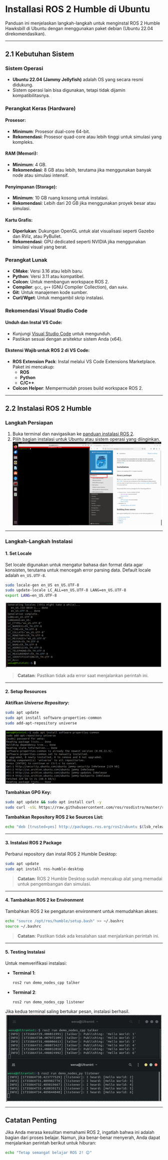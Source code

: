# Installasi ROS 2 Humble di Ubuntu

Panduan ini menjelaskan langkah-langkah untuk menginstal ROS 2 Humble Hawksbill di Ubuntu dengan menggunakan paket debian (Ubuntu 22.04 direkomendasikan).

---

## 2.1 Kebutuhan Sistem

### Sistem Operasi
- **Ubuntu 22.04 (Jammy Jellyfish)** adalah OS yang secara resmi didukung.
- Sistem operasi lain bisa digunakan, tetapi tidak dijamin kompatibilitasnya.

### Perangkat Keras (Hardware)

#### Prosesor:
- **Minimum**: Prosesor dual-core 64-bit.
- **Rekomendasi**: Prosesor quad-core atau lebih tinggi untuk simulasi yang kompleks.

#### RAM (Memori):
- **Minimum**: 4 GB.
- **Rekomendasi**: 8 GB atau lebih, terutama jika menggunakan banyak node atau simulasi intensif.

#### Penyimpanan (Storage):
- **Minimum**: 10 GB ruang kosong untuk instalasi.
- **Rekomendasi**: Lebih dari 20 GB jika menggunakan proyek besar atau simulasi.

#### Kartu Grafis:
- **Diperlukan**: Dukungan OpenGL untuk alat visualisasi seperti Gazebo dan RViz, atau PyBullet.
- **Rekomendasi**: GPU dedicated seperti NVIDIA jika menggunakan simulasi visual yang berat.

### Perangkat Lunak
- **CMake**: Versi 3.16 atau lebih baru.
- **Python**: Versi 3.11 atau kompatibel.
- **Colcon**: Untuk membangun workspace ROS 2.
- **Compiler**: `gcc`, `g++` (GNU Compiler Collection), dan `make`.
- **Git**: Untuk manajemen kode sumber.
- **Curl/Wget**: Untuk mengambil skrip instalasi.

### Rekomendasi Visual Studio Code

#### Unduh dan Instal VS Code:
- Kunjungi [Visual Studio Code](https://code.visualstudio.com/) untuk mengunduh.
- Pastikan sesuai dengan arsitektur sistem Anda (x64).

#### Ekstensi Wajib untuk ROS 2 di VS Code:
- **ROS Extension Pack**: Instal melalui VS Code Extensions Marketplace. Paket ini mencakup:
  - **ROS**
  - **Python**
  - **C/C++**
- **Colcon Helper**: Mempermudah proses build workspace ROS 2.

---

## 2.2 Instalasi ROS 2 Humble

### Langkah Persiapan
1. Buka terminal dan navigasikan ke [panduan instalasi ROS 2](https://docs.ros.org/en/humble/Installation.html).
2. Pilih bagian instalasi untuk Ubuntu atau sistem operasi yang diinginkan.
![Set Locale](images/openweb.png)

---

### Langkah-Langkah Instalasi

#### 1. Set Locale
Set locale digunakan untuk mengatur bahasa dan format data agar konsisten, terutama untuk mencegah error parsing data. Default locale adalah `en_US.UTF-8`.

```bash
sudo locale-gen en_US en_US.UTF-8
sudo update-locale LC_ALL=en_US.UTF-8 LANG=en_US.UTF-8
export LANG=en_US.UTF-8
```
![Set Locale](images/locale.png)

> **Catatan**: Pastikan tidak ada error saat menjalankan perintah ini.

---

#### 2. Setup Resources

**Aktifkan *Universe Repository*:**
```bash
sudo apt update
sudo apt install software-properties-common
sudo add-apt-repository universe
```
![Set Universe Repository](images/uniRep.png)

**Tambahkan GPG Key:**
```bash
sudo apt update && sudo apt install curl -y
sudo curl -sSL https://raw.githubusercontent.com/ros/rosdistro/master/ros.key | sudo apt-key add -
```

**Tambahkan Repository ROS 2 ke Sources List:**
```bash
echo "deb [trusted=yes] http://packages.ros.org/ros2/ubuntu $(lsb_release -cs) main" | sudo tee /etc/apt/sources.list.d/ros2-latest.list
```

---

#### 3. Instalasi ROS 2 Package
Perbarui repository dan instal ROS 2 Humble Desktop:
```bash
sudo apt update
sudo apt install ros-humble-desktop
```

> **Catatan**: ROS 2 Humble Desktop sudah mencakup alat yang memadai untuk pengembangan dan simulasi.

---

#### 4. Tambahkan ROS 2 ke Environment
Tambahkan ROS 2 ke pengaturan environment untuk memudahkan akses:
```bash
echo "source /opt/ros/humble/setup.bash" >> ~/.bashrc
source ~/.bashrc
```

> **Catatan**: Pastikan tidak ada kesalahan saat menjalankan perintah ini.

---

#### 5. Testing Instalasi
Untuk memverifikasi instalasi:
- **Terminal 1**:
  ```bash
  ros2 run demo_nodes_cpp talker
  ```
- **Terminal 2**:
  ```bash
  ros2 run demo_nodes_cpp listener
  ```

Jika kedua terminal saling bertukar pesan, instalasi berhasil.
![Set Universe Repository](images/test.png)

---

## Catatan Penting
Jika Anda merasa kesulitan memahami ROS 2, ingatlah bahwa ini adalah bagian dari proses belajar. Namun, jika benar-benar menyerah, Anda dapat menjalankan perintah berikut untuk hiburan:
```bash
echo "Tetap semangat belajar ROS 2! 😊"
